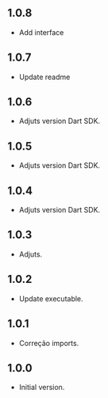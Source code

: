 ## 1.0.8
- Add interface

## 1.0.7
- Update readme

## 1.0.6
- Adjuts version Dart SDK.

## 1.0.5
- Adjuts version Dart SDK.

## 1.0.4
- Adjuts version Dart SDK.

## 1.0.3
- Adjuts.

## 1.0.2
- Update executable.

## 1.0.1
- Correção imports.

## 1.0.0
- Initial version.
